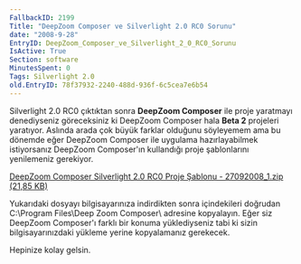 ```yaml
---
FallbackID: 2199
Title: "DeepZoom Composer ve Silverlight 2.0 RC0 Sorunu"
date: "2008-9-28"
EntryID: DeepZoom_Composer_ve_Silverlight_2_0_RC0_Sorunu
IsActive: True
Section: software
MinutesSpent: 0
Tags: Silverlight 2.0
old.EntryID: 78f37932-2240-488d-936f-6c5cea7e6b54
---
```

Silverlight 2.0 RC0 çıktıktan sonra **DeepZoom Composer** ile proje
yaratmayı denediyseniz göreceksiniz ki DeepZoom Composer hala **Beta 2**
projeleri yaratıyor. Aslında arada çok büyük farklar olduğunu söyleyemem
ama bu dönemde eğer DeepZoom Composer ile uygulama hazırlayabilmek
istiyorsanız DeepZoom Composer'ın kullandığı proje şablonlarını
yenilemeniz gerekiyor.

[DeepZoom Composer Silverlight 2.0 RC0 Proje Şablonu - 27092008\_1.zip
(21,85 KB)](media/DeepZoom_Composer_ve_Silverlight_2_0_RC0_Sorunu/27092008_1.zip)

Yukarıdaki dosyayı bilgisayarınıza indirdikten sonra içindekileri
doğrudan C:\\Program Files\\Deep Zoom Composer\\ adresine kopyalayın.
Eğer siz DeepZoom Composer'ı farklı bir konuma yüklediyseniz tabi ki
sizin bilgisayarınızdaki yükleme yerine kopyalamanız gerekecek.

Hepinize kolay gelsin.



